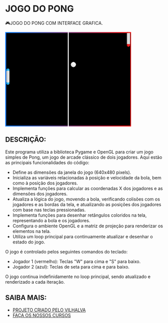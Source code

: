 # JOGO DO PONG
🎮JOGO DO PONG COM INTERFACE GRAFICA.

<img src="FOTO.png" align="center" width="400"> <br>

## DESCRIÇÃO:
Este programa utiliza a biblioteca Pygame e OpenGL para criar um jogo simples de Pong, um jogo de arcade clássico de dois jogadores. Aqui estão as principais funcionalidades do código:

- Define as dimensões da janela do jogo (640x480 pixels).
- Inicializa as variáveis relacionadas à posição e velocidade da bola, bem como à posição dos jogadores.
- Implementa funções para calcular as coordenadas X dos jogadores e as dimensões dos jogadores.
- Atualiza a lógica do jogo, movendo a bola, verificando colisões com os jogadores e as bordas da tela, e atualizando as posições dos jogadores com base nas teclas pressionadas.
- Implementa funções para desenhar retângulos coloridos na tela, representando a bola e os jogadores.
- Configura o ambiente OpenGL e a matriz de projeção para renderizar os elementos na tela.
- Utiliza um loop principal para continuamente atualizar e desenhar o estado do jogo.

O jogo é controlado pelos seguintes comandos do teclado:
- Jogador 1 (vermelho): Teclas "W" para cima e "S" para baixo.
- Jogador 2 (azul): Teclas de seta para cima e para baixo.

O jogo continua indefinidamente no loop principal, sendo atualizado e renderizado a cada iteração.

## SAIBA MAIS:
- [PROJETO CRIADO PELO VILHALVA](https://github.com/VILHALVA)
- [FAÇA OS NOSSOS CURSOS](https://github.com/VILHALVA?tab=repositories&q=+topic:CURSO)



